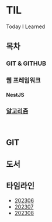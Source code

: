 # TIL
Today I Learned

## 목차

### GIT & GITHUB

### 웹 프레임워크

#### NestJS

### [알고리즘](https://github.com/ymink716/PS)

<br>

## GIT

## 도서



## 타임라인

* [202306](./타임라인/202306.md)
* [202307](./타임라인/202307.md)
* [202308](./타임라인/202308.md)
